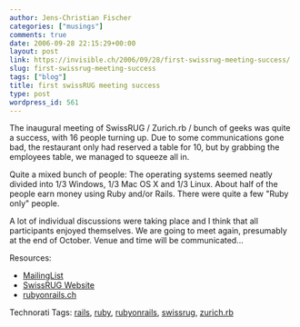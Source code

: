 ```yaml
---
author: Jens-Christian Fischer
categories: ["musings"]
comments: true
date: 2006-09-28 22:15:29+00:00
layout: post
link: https://invisible.ch/2006/09/28/first-swissrug-meeting-success/
slug: first-swissrug-meeting-success
tags: ["blog"]
title: first swissRUG meeting success
type: post
wordpress_id: 561
---
```


The inaugural meeting of SwissRUG / Zurich.rb / bunch of geeks was quite a success, with 16 people turning up. Due to some communications gone bad, the restaurant only had reserved a table for 10, but by grabbing the employees table, we managed to squeeze all in. 

Quite a mixed bunch of people: The operating systems seemed neatly divided into 1/3 Windows, 1/3 Mac OS X and 1/3 Linux. About half of the people earn money using Ruby and/or Rails. There were quite a few "Ruby only" people.

A lot of individual discussions were taking place and I think that all participants enjoyed themselves. We are going to meet again, presumably at the end of October. Venue and time will be communicated...

Resources:

* [MailingList][1]
* [SwissRUG Website][2]
* [rubyonrails.ch][3]

[1]: https://newfoundedpower.com/mailman/listinfo/swissrug_newfoundedpower.com
[2]: https://www.swissrug.ch
[3]: https://www.rubyonrails.ch


Technorati Tags: [rails](https://www.technorati.com/tag/rails), [ruby](https://www.technorati.com/tag/ruby), [rubyonrails](https://www.technorati.com/tag/rubyonrails), [swissrug](https://www.technorati.com/tag/swissrug), [zurich.rb](https://www.technorati.com/tag/zurich.rb)
